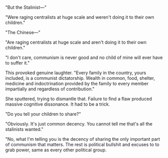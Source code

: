 
"But the Stalinist&mdash;"

"Were raging centralists at huge scale and weren't doing it to their own children."

"The Chinese&mdash;"

"Are raging centralists at huge scale and aren't doing it to their own children."

"I don't care, communism is never good and no child of mine will ever have to suffer it."

This provoked genuine laughter. "Every family in the country, yours included, is a communist dictatorship. Wealth in common, food, shelter, medicine and indoctrination provided by the family to every member impartially and regardless of contribution."

She sputtered, trying to dismantle that. Failure to find a flaw produced massive cognitive dissonance. It had to be a trick.

"Do you tell your children to share?"

"Obviously. It's just common decency. You cannot tell me that's all the stalinists wanted."

"No, what I'm telling you is the decency of sharing the only important part of communism that matters. The rest is political bullshit and excuses to to grab power, same as every other political group.